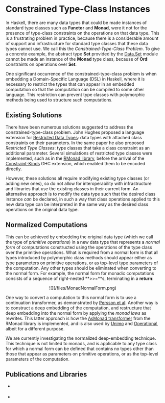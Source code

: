 Constrained Type-Class Instances
================================

<div class="teaser">

In Haskell, there are many data types that could be made instances of standard type classes such as **Functor** and **Monad**, were it not for the presence of type-class constraints on the operations on that data type.
This is a frustrating problem in practice, because there is a considerable amount of support and infrastructure for standard type classes that these data types cannot use.
We call this the *Constrained-Type-Class Problem*.
To give a concrete example, the abstract type **Set** provided by the [Data.Set](http://hackage.haskell.org/packages/archive/containers/0.5.2.1/doc/html/Data-Set.html) module cannot be made an instance of the **Monad** type class, because of **Ord** constraints on operations over **Set**.

One significant occurrence of the constrained-type-class problem is when embedding a Domain-Specific Language (DSL) in Haskell, where it is necessary to restrict the types that can appear in an embedded computation so that the computation can be compiled to some other language.
This restriction can prevent type classes with polymorphic methods being used to structure such computations.

</div>

Existing Solutions
------------------

There have been numerous solutions suggested to address the constrained-type-class problem.
John Hughes proposed a language extension for [Restricted Data Types](http://citeseerx.ist.psu.edu/viewdoc/summary?doi=10.1.1.39.2816): data types with attached class constraints on their parameters.
In the same paper he also proposed *Restricted Type Classes*: type classes that take a class constraint as an additional parameter.
Several simulations of restricted type classes were implemented, such as in the [RMonad library](http://hackage.haskell.org/package/rmonad), before the arrival of the [Constraint-Kinds](http://link.springer.com/chapter/10.1007%2F978-3-642-12251-4_6) GHC extension, which enabled them to be encoded directly.

However, these solutions all require modifying existing type classes (or adding new ones), so do not allow for interoperability with infrastructure and libraries that use the existing classes in their current form.
An alternative approach is to modify the data type such that the desired class instance *can* be declared, in such a way that class operations applied to this new data type can be interpreted in the same way as the desired class operations on the original data type.


Normalized Computations
-----------------------

This can be achieved by embedding the original data type (which we call the type of *primitive operations*) in a new data type that represents a *normal form* of computations constructed using the operations of the type class over the primitive operations.
What is required from a normal form is that all types introduced by polymorphic class methods should appear either as type parameters on primitive operations, or as top-level type parameters of the computation.
Any other types should be eliminated when converting to the normal form.
For example, the normal form for monadic computations consists of a sequence of right-nested **>>=**s, terminating in a **return**:

<div style="text-align: center;">
![](/files/MonadNormalForm.png)
</div>

One way to convert a computation to this normal form is to use a continuation transformer, as demonstrated by [Persson et al](http://link.springer.com/chapter/10.1007%2F978-3-642-34407-7_6?LI=true).
Another way is to construct a deep embedding of the computation, and restructure that deep embedding into the normal form by applying the *monad laws* as rewrites.
This latter approach is how the [AsMonad transformer](http://hackage.haskell.org/packages/archive/rmonad/0.8/doc/html/Control-RMonad-AsMonad.html) from the RMonad library is implemented, and is also used by [Unimo](http://dl.acm.org/citation.cfm?id=1159840) and [Operational](http://apfelmus.nfshost.com/articles/operational-monad.html), albeit for a different purpose.

We are currently investigating the normalized deep-embedding technique.
This technique is not limited to monads, and is applicable to any type class for which a normal form can be defined that contains no types other than those that appear as parameters on primitive operations, or as the top-level parameters of the computation.


Publications and Libraries
--------------------------

* <div class="cite Sculthorpe:13:ConstrainedMonad"/>
* <div class="cite Hackage:13:ConstrainedNormal"/>
